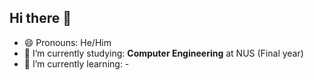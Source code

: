## Hi there 👋

- 😄 Pronouns:  He/Him
- 🔭 I’m currently studying: **Computer Engineering** at NUS (Final year)
- 🌱 I’m currently learning: -

<!--
**jerichochua/jerichochua** is a ✨ _special_ ✨ repository because its `README.md` (this file) appears on your GitHub profile.

Here are some ideas to get you started:
- 👯 I’m looking to collaborate on ...
- 🤔 I’m looking for help with ...
- 💬 Ask me about ...
- 📫 How to reach me: ...
- ⚡ Fun fact: ...
-->
